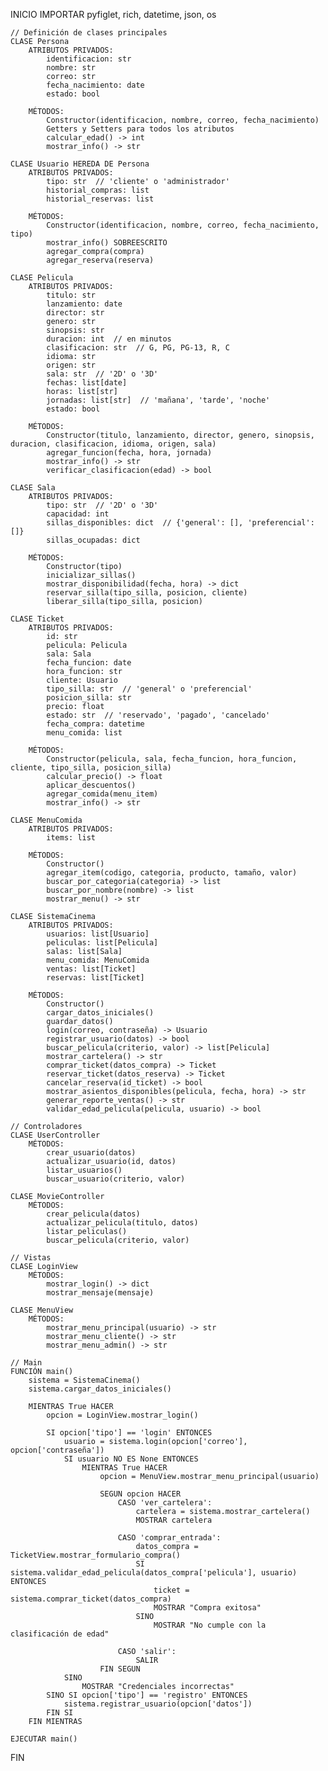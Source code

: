 INICIO
    IMPORTAR pyfiglet, rich, datetime, json, os
    
    // Definición de clases principales
    CLASE Persona
        ATRIBUTOS PRIVADOS:
            identificacion: str
            nombre: str
            correo: str
            fecha_nacimiento: date
            estado: bool
        
        MÉTODOS:
            Constructor(identificacion, nombre, correo, fecha_nacimiento)
            Getters y Setters para todos los atributos
            calcular_edad() -> int
            mostrar_info() -> str
    
    CLASE Usuario HEREDA DE Persona
        ATRIBUTOS PRIVADOS:
            tipo: str  // 'cliente' o 'administrador'
            historial_compras: list
            historial_reservas: list
        
        MÉTODOS:
            Constructor(identificacion, nombre, correo, fecha_nacimiento, tipo)
            mostrar_info() SOBREESCRITO
            agregar_compra(compra)
            agregar_reserva(reserva)
    
    CLASE Pelicula
        ATRIBUTOS PRIVADOS:
            titulo: str
            lanzamiento: date
            director: str
            genero: str
            sinopsis: str
            duracion: int  // en minutos
            clasificacion: str  // G, PG, PG-13, R, C
            idioma: str
            origen: str
            sala: str  // '2D' o '3D'
            fechas: list[date]
            horas: list[str]
            jornadas: list[str]  // 'mañana', 'tarde', 'noche'
            estado: bool
        
        MÉTODOS:
            Constructor(titulo, lanzamiento, director, genero, sinopsis, duracion, clasificacion, idioma, origen, sala)
            agregar_funcion(fecha, hora, jornada)
            mostrar_info() -> str
            verificar_clasificacion(edad) -> bool
    
    CLASE Sala
        ATRIBUTOS PRIVADOS:
            tipo: str  // '2D' o '3D'
            capacidad: int
            sillas_disponibles: dict  // {'general': [], 'preferencial': []}
            sillas_ocupadas: dict
        
        MÉTODOS:
            Constructor(tipo)
            inicializar_sillas()
            mostrar_disponibilidad(fecha, hora) -> dict
            reservar_silla(tipo_silla, posicion, cliente)
            liberar_silla(tipo_silla, posicion)
    
    CLASE Ticket
        ATRIBUTOS PRIVADOS:
            id: str
            pelicula: Pelicula
            sala: Sala
            fecha_funcion: date
            hora_funcion: str
            cliente: Usuario
            tipo_silla: str  // 'general' o 'preferencial'
            posicion_silla: str
            precio: float
            estado: str  // 'reservado', 'pagado', 'cancelado'
            fecha_compra: datetime
            menu_comida: list
        
        MÉTODOS:
            Constructor(pelicula, sala, fecha_funcion, hora_funcion, cliente, tipo_silla, posicion_silla)
            calcular_precio() -> float
            aplicar_descuentos()
            agregar_comida(menu_item)
            mostrar_info() -> str
    
    CLASE MenuComida
        ATRIBUTOS PRIVADOS:
            items: list
        
        MÉTODOS:
            Constructor()
            agregar_item(codigo, categoria, producto, tamaño, valor)
            buscar_por_categoria(categoria) -> list
            buscar_por_nombre(nombre) -> list
            mostrar_menu() -> str
    
    CLASE SistemaCinema
        ATRIBUTOS PRIVADOS:
            usuarios: list[Usuario]
            peliculas: list[Pelicula]
            salas: list[Sala]
            menu_comida: MenuComida
            ventas: list[Ticket]
            reservas: list[Ticket]
        
        MÉTODOS:
            Constructor()
            cargar_datos_iniciales()
            guardar_datos()
            login(correo, contraseña) -> Usuario
            registrar_usuario(datos) -> bool
            buscar_pelicula(criterio, valor) -> list[Pelicula]
            mostrar_cartelera() -> str
            comprar_ticket(datos_compra) -> Ticket
            reservar_ticket(datos_reserva) -> Ticket
            cancelar_reserva(id_ticket) -> bool
            mostrar_asientos_disponibles(pelicula, fecha, hora) -> str
            generar_reporte_ventas() -> str
            validar_edad_pelicula(pelicula, usuario) -> bool
    
    // Controladores
    CLASE UserController
        MÉTODOS:
            crear_usuario(datos)
            actualizar_usuario(id, datos)
            listar_usuarios()
            buscar_usuario(criterio, valor)
    
    CLASE MovieController
        MÉTODOS:
            crear_pelicula(datos)
            actualizar_pelicula(titulo, datos)
            listar_peliculas()
            buscar_pelicula(criterio, valor)
    
    // Vistas
    CLASE LoginView
        MÉTODOS:
            mostrar_login() -> dict
            mostrar_mensaje(mensaje)
    
    CLASE MenuView
        MÉTODOS:
            mostrar_menu_principal(usuario) -> str
            mostrar_menu_cliente() -> str
            mostrar_menu_admin() -> str
    
    // Main
    FUNCIÓN main()
        sistema = SistemaCinema()
        sistema.cargar_datos_iniciales()
        
        MIENTRAS True HACER
            opcion = LoginView.mostrar_login()
            
            SI opcion['tipo'] == 'login' ENTONCES
                usuario = sistema.login(opcion['correo'], opcion['contraseña'])
                SI usuario NO ES None ENTONCES
                    MIENTRAS True HACER
                        opcion = MenuView.mostrar_menu_principal(usuario)
                        
                        SEGUN opcion HACER
                            CASO 'ver_cartelera':
                                cartelera = sistema.mostrar_cartelera()
                                MOSTRAR cartelera
                            
                            CASO 'comprar_entrada':
                                datos_compra = TicketView.mostrar_formulario_compra()
                                SI sistema.validar_edad_pelicula(datos_compra['pelicula'], usuario) ENTONCES
                                    ticket = sistema.comprar_ticket(datos_compra)
                                    MOSTRAR "Compra exitosa"
                                SINO
                                    MOSTRAR "No cumple con la clasificación de edad"
                            
                            CASO 'salir':
                                SALIR
                        FIN SEGUN
                SINO
                    MOSTRAR "Credenciales incorrectas"
            SINO SI opcion['tipo'] == 'registro' ENTONCES
                sistema.registrar_usuario(opcion['datos'])
            FIN SI
        FIN MIENTRAS
    
    EJECUTAR main()
FIN